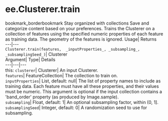  
#  ee.Clusterer.train 
bookmark_borderbookmark Stay organized with collections  Save and categorize content based on your preferences. 
Trains the Clusterer on a collection of features using the specified numeric properties of each feature as training data. The geometry of the features is ignored. 
Usage| Returns  
---|---  
`Clusterer.train(features,  _inputProperties_, _subsampling_, _subsamplingSeed_)`| Clusterer  
Argument| Type| Details  
---|---|---  
this: `clusterer`| Clusterer| An input Clusterer.  
`features`| FeatureCollection| The collection to train on.  
`inputProperties`| List, default: null| The list of property names to include as training data. Each feature must have all these properties, and their values must be numeric. This argument is optional if the input collection contains a 'band_order' property (as produced by Image.sample).  
`subsampling`| Float, default: 1| An optional subsampling factor, within (0, 1].  
`subsamplingSeed`| Integer, default: 0| A randomization seed to use for subsampling.  
